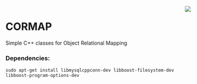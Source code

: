 <img src="https://travis-ci.org/davidbrownza/CORMAP.svg?branch=master" align="right">

# CORMAP
Simple C++ classes for Object Relational Mapping

### Dependencies:
`sudo apt-get install libmysqlcppconn-dev libboost-filesystem-dev libboost-program-options-dev`
